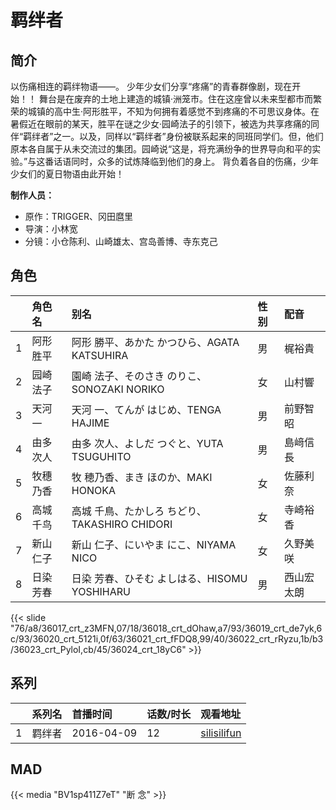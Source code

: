 # 羁绊者


## 简介

以伤痛相连的羁绊物语——。
少年少女们分享“疼痛”的青春群像剧，现在开始！！
舞台是在废弃的土地上建造的城镇·洲笼市。住在这座曾以未来型都市而繁荣的城镇的高中生·阿形胜平，不知为何拥有着感觉不到疼痛的不可思议身体。在暑假近在眼前的某天，胜平在谜之少女·园崎法子的引领下，被选为共享疼痛的同伴“羁绊者”之一。以及，同样以“羁绊者”身份被联系起来的同班同学们。但，他们原本各自属于从未交流过的集团。园崎说“这是，将充满纷争的世界导向和平的实验。”与这番话语同时，众多的试炼降临到他们的身上。
背负着各自的伤痛，少年少女们的夏日物语由此开始！

**制作人员：**
- 原作：TRIGGER、冈田麿里
- 导演：小林宽
- 分镜：小仓陈利、山崎雄太、宫岛善博、寺东克己

## 角色

|     |   角色名   |   别名  | 性别 |  配音  |
|:--- |:------  |:----      |:---  |:--   |
| 1 | 阿形胜平 | 阿形 勝平、あかた かつひら、AGATA KATSUHIRA | 男 | 梶裕貴 |
| 2 | 园崎法子 | 園崎 法子、そのさき のりこ、SONOZAKI NORIKO | 女 | 山村響 |
| 3 | 天河一 | 天河 一、てんが はじめ、TENGA HAJIME | 男 | 前野智昭 |
| 4 | 由多次人 | 由多 次人、よしだ つぐと、YUTA TSUGUHITO | 男 | 島﨑信長 |
| 5 | 牧穗乃香 | 牧 穂乃香、まき ほのか、MAKI HONOKA | 女 | 佐藤利奈 |
| 6 | 高城千鸟 | 高城 千鳥、たかしろ ちどり、TAKASHIRO CHIDORI | 女 | 寺崎裕香 |
| 7 | 新山仁子 | 新山 仁子、にいやま にこ、NIYAMA NICO | 女 | 久野美咲 |
| 8 | 日染芳春 | 日染 芳春、ひそむ よしはる、HISOMU YOSHIHARU | 男 | 西山宏太朗 |

{{< slide "76/a8/36017_crt_z3MFN,07/18/36018_crt_dOhaw,a7/93/36019_crt_de7yk,6c/93/36020_crt_5121i,0f/63/36021_crt_fFDQ8,99/40/36022_crt_rRyzu,1b/b3/36023_crt_PyloI,cb/45/36024_crt_18yC6" >}}

## 系列

|     |   系列名   |   首播时间  | 话数/时长  | 观看地址 |
|:---  |:------    |:----      |:---       |:---  |
| 1 | 羁绊者 | 2016-04-09 | 12 | [silisilifun](https://www.silisilifun.com/vodplay/1f77777Z/2/1/)  |


## MAD

{{< media  "BV1sp411Z7eT" 
"断 念" >}}
